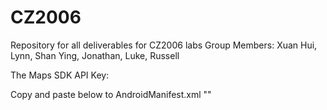 # CZ2006
Repository for all deliverables for CZ2006 labs 
Group Members: Xuan Hui, Lynn, Shan Ying, Jonathan, Luke, Russell


The Maps SDK API Key:

Copy and paste below to AndroidManifest.xml
"<meta-data
    android:name="com.google.android.geo.API_KEY"
    android:value="AIzaSyDZqVY8nwoiq3md3KV-MNKN4qWp7cfV0NY" />"
